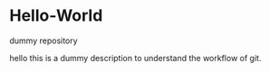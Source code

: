 # Hello-World
dummy repository


hello 
this is a dummy description to understand the workflow of git.
